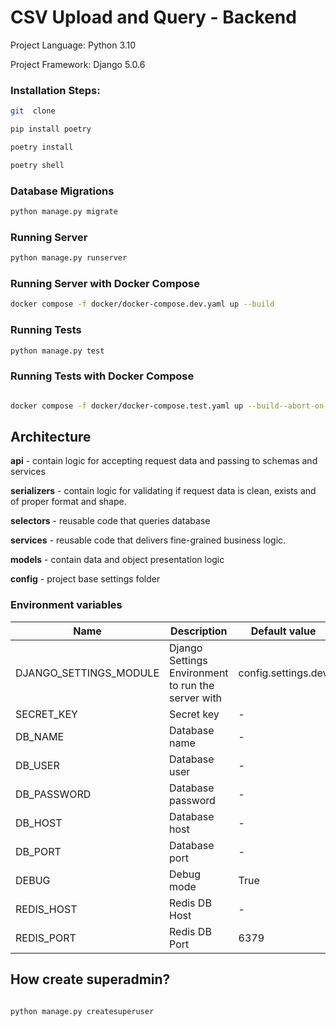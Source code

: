 
# CSV Upload and Query - Backend


Project Language: Python 3.10


Project Framework: Django 5.0.6


### Installation Steps:
```bash
git  clone

pip install poetry

poetry install

poetry shell
```

### Database Migrations
```bash
python manage.py migrate
```

### Running Server
```bash
python manage.py runserver
```


### Running Server with Docker Compose
```bash
docker compose -f docker/docker-compose.dev.yaml up --build
```

### Running Tests
```bash
python manage.py test
```


### Running Tests with Docker Compose
```bash

docker compose -f docker/docker-compose.test.yaml up --build--abort-on-container-exit

```



## Architecture



**api** - contain logic for accepting request data and passing to schemas and services



**serializers** - contain logic for validating if request data is clean, exists and of proper format and shape.



**selectors** - reusable code that queries database



**services** - reusable code that delivers fine-grained business logic.



**models** - contain data and object presentation logic



**config** - project base settings folder





### Environment variables

| Name                                    | Description                                      | Default value |
| --------------------------------------- | ------------------------------------------------ | ------------- |
| DJANGO_SETTINGS_MODULE                              | Django Settings Environment to run the server with                                       | config.settings.dev            |
| SECRET_KEY                              | Secret key                                       | -             |
| DB_NAME                                 | Database name                                    | -             |
| DB_USER                                 | Database user                                    | -             |
| DB_PASSWORD                             | Database password                                | -             |
| DB_HOST                                 | Database host                                    | -             |
| DB_PORT                                 | Database port                                    | -             |
| DEBUG                                   | Debug mode                                       | True          |
| REDIS_HOST                              | Redis DB Host                                    | -             |
| REDIS_PORT                              | Redis DB Port                                    | 6379          |



## How create superadmin?



```shell

python manage.py createsuperuser

```
